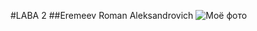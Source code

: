 #LABA 2
##Eremeev Roman Aleksandrovich
![Моё фото](https://sun9-72.userapi.com/c846420/v846420959/1ef9cb/FjZCkeO58ds.jpg)
